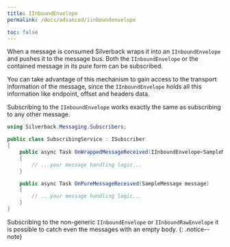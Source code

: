 ```yaml
---
title: IInboundEnvelope
permalink: /docs/advanced/iinboundenvelope

toc: false
---
```


When a message is consumed Silverback wraps it into an `IInboundEnvelope` and pushes it to the message bus. Both the `IInboundEnvelope` or the contained message in its pure form can be subscribed.

You can take advantage of this mechanism to gain access to the transport information of the message, since the `IInboundEnvelope` holds all this information like endpoint, offset and headers data.

Subscribing to the `IInboundEnvelope` works exactly the same as subscribing to any other message.

```csharp
using Silverback.Messaging.Subscribers;

public class SubscribingService : ISubscriber
{
    public async Task OnWrappedMessageReceived(IInboundEnvelope<SampleMessage> envelope)
    {
        // ...your message handling logic...
    }

    public async Task OnPureMessageReceived(SampleMessage message)
    {
        // ...your message handling logic...
    }
}
```

Subscribing to the non-generic `IInboundEnvelope` or `IInboundRawEnvelope` it is possible to catch even the messages with an empty body.
{: .notice--note}
